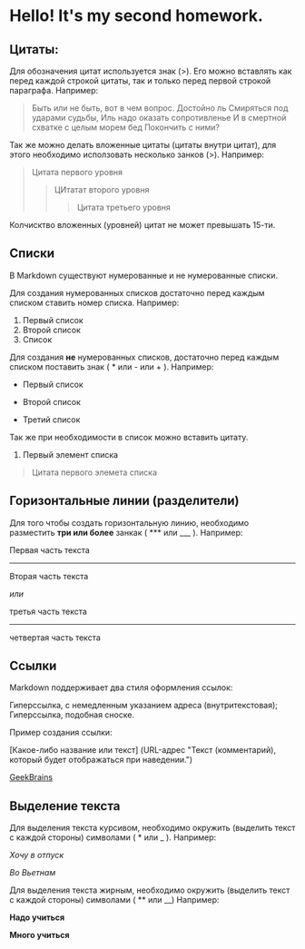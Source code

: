 # Hello! It's my second homework.
## Цитаты:
Для обозначения цитат используется знак (>). Его можно вставлять как перед каждой строкой цитаты, так и только перед первой строкой параграфа.
Например:
>Быть или не быть, вот в чем вопрос. Достойно ль
Смиряться под ударами судьбы,
Иль надо оказать сопротивленье
И в смертной схватке с целым морем бед
Покончить с ними?

Так же можно делать вложенные цитаты (цитаты внутри цитат), для этого необходимо исползовать несколько занков (>).
Например:
>Цитата первого уровня
>> ЦИтатат второго уровня
>>> Цитата третьего уровня

Колчисктво вложенных (уровней) цитат не может превышать 15-ти.
## Списки
В Markdown существуют нумерованные и не нумерованные списки.

Для создания нумерованных списков достаточно перед каждым списком ставить номер списка.
Например:
1. Первый список
2. Второй список
3. Список

Для создания **не** нумерованных списков, достаточно перед каждым списком поставить знак ( * или - или + ).
Например:

* Первый список
- Второй список
+ Третий список

Так же при необходимости в список можно вставить цитату.

1. Первый элемент списка
>  Цитата первого элемета списка

## Горизонтальные линии (разделители)

Для того чтобы создать горизонтальную линию, необходимо разместить **три или более**  занкак ( *** или ___ ).
Например:

Первая часть текста
___
Вторая часть текста

*или*

третья часть текста
***
четвертая часть текста
## Ссылки

Markdown поддерживает два стиля оформления ссылок:

Гиперссылка, с немедленным указанием адреса (внутритекстовая);
Гиперссылка, подобная сноске.

Пример создания ссылки:

[Какое-либо название или текст] (URL-адрес "Текст (комментарий), который будет отображаться при наведении.")

[GeekBrains](https://gb.ru/ "ИТ-образование")

## Выделение текста

Для выделения текста курсивом, необходимо окружить (выделить текст с каждой стороны) символами ( * или _ ).
Например:

*Хочу в отпуск*

_Во Вьетнам_

Для выделения текста жирным, необходимо окружить (выделить текст с каждой стороны) символами ( ** или __)
Например:

**Надо учиться**

__Много учиться__
